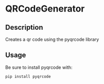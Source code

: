 # QRCodeGenerator

## Description
Creates a qr code using the pyqrcode library

## Usage
Be sure to install pyqrcode with:
```shell
pip install pyqrcode
```
